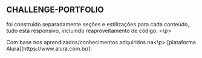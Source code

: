 ## CHALLENGE-PORTFOLIO

<p>foi construído separadamente seções e estilizações para cada conteúdo, tudo está responsivo, incluindo reaproveitamento de código.
<\p>

<p>Com base nos aprendizados/conhecimentos adquiridos na<\p> [plataforma Alura](https://www.alura.com.br/).